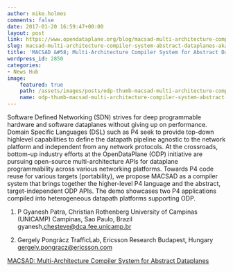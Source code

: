 ```yaml
---
author: mike.holmes
comments: false
date: 2017-01-20 16:59:47+00:00
layout: post
link: https://www.opendataplane.org/blog/macsad-multi-architecture-compiler-system-abstract-dataplanes-aka-partnering-p4-odp/
slug: macsad-multi-architecture-compiler-system-abstract-dataplanes-aka-partnering-p4-odp
title: 'MACSAD &#58; Multi-Architecture Compiler System for Abstract Dataplanes (aka PartneringP4 with ODP)'
wordpress_id: 2850
categories:
- News Hub
image:
    featured: true
    path: /assets/images/posts/odp-thumb-macsad-multi-architecture-compiler-system-abstract-dataplanes.png
    name: odp-thumb-macsad-multi-architecture-compiler-system-abstract-dataplanes.png
---
```


Software Defined Networking (SDN) strives for deep programmable hardware and software dataplanes without giving up on performance. Domain Specific Languages (DSL) such as P4 seek to provide top-down highlevel capabilities to define the datapath pipeline agnostic to the network platform and independent from any network protocols. At the crossroads, bottom-up industry efforts at the OpenDataPlane (ODP) initiative are pursuing open-source multi-architecture APIs for dataplane programmability across various networking platforms. Towards P4 code reuse for various targets (portability), we propose MACSAD as a compiler system that brings together the higher-level P4 language and the abstract, target-independent ODP APIs. The demo showcases two P4 applications compiled into heterogeneous datapath platforms supporting ODP.


  1. P Gyanesh Patra, Christian Rothenberg University of Campinas (UNICAMP) Campinas, Sao Paulo, Brazil gyanesh,chesteve@dca.fee.unicamp.br


  2. Gergely Pongrácz TrafficLab, Ericsson Research Budapest, Hungary gergely.pongracz@ericsson.com


[MACSAD: Multi-Architecture Compiler System for Abstract Dataplanes](http://www.dca.fee.unicamp.br/~chesteve/pubs/2016-SIGCOMM-Demo-Mininet-MACSAD.pdf)
